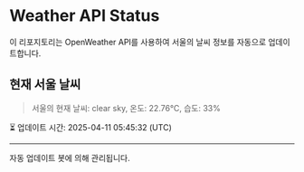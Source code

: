 
# Weather API Status

이 리포지토리는 OpenWeather API를 사용하여 서울의 날씨 정보를 자동으로 업데이트합니다.

## 현재 서울 날씨
> 서울의 현재 날씨: clear sky, 온도: 22.76°C, 습도: 33%

⏳ 업데이트 시간: 2025-04-11 05:45:32 (UTC)

---
자동 업데이트 봇에 의해 관리됩니다.
